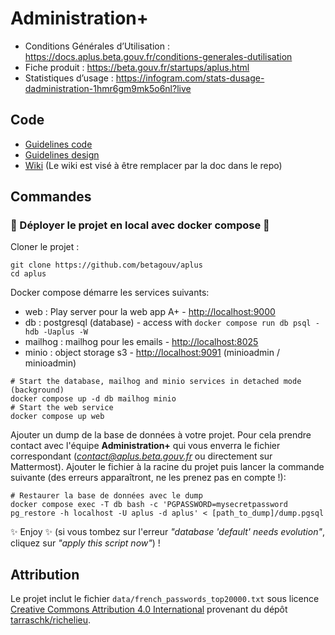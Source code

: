 # Administration+

- Conditions Générales d’Utilisation : https://docs.aplus.beta.gouv.fr/conditions-generales-dutilisation
- Fiche produit : https://beta.gouv.fr/startups/aplus.html
- Statistiques d’usage : https://infogram.com/stats-dusage-dadministration-1hmr6gm9mk5o6nl?live

## Code

- [Guidelines code](docs/guidelines-code.md)
- [Guidelines design](docs/guidelines-design.md)
- [Wiki](https://github.com/betagouv/aplus/wiki) (Le wiki est visé à être remplacer par la doc dans le repo)

## Commandes

### 🚀 Déployer le projet en local avec docker compose 🚀

Cloner le projet :

```shell
git clone https://github.com/betagouv/aplus
cd aplus
```

Docker compose démarre les services suivants: 

- web : Play server pour la web app A+ - <http://localhost:9000>
- db : postgresql (database) - access with `docker compose run db psql -hdb -Uaplus -W`
- mailhog : mailhog pour les emails - <http://localhost:8025>
- minio : object storage s3 - <http://localhost:9091> (minioadmin / minioadmin)

```shell
# Start the database, mailhog and minio services in detached mode (background)
docker compose up -d db mailhog minio
# Start the web service
docker compose up web
```

Ajouter un dump de la base de données à votre projet. Pour cela prendre contact avec l'équipe **Administration+** qui vous enverra le fichier correspondant (*contact@aplus.beta.gouv.fr* ou directement sur Mattermost). Ajouter le fichier à la racine du projet puis lancer la commande suivante (des erreurs apparaîtront, ne les prenez pas en compte !):


```shell
# Restaurer la base de données avec le dump
docker compose exec -T db bash -c 'PGPASSWORD=mysecretpassword pg_restore -h localhost -U aplus -d aplus' < [path_to_dump]/dump.pgsql
```

✨ Enjoy ✨ (si vous tombez sur l'erreur *"database 'default' needs evolution"*, cliquez sur *"apply this script now"*) !

## Attribution

Le projet inclut le fichier `data/french_passwords_top20000.txt` sous licence [Creative Commons Attribution 4.0 International](https://creativecommons.org/licenses/by/4.0/) provenant du dépôt [tarraschk/richelieu](https://github.com/tarraschk/richelieu).
